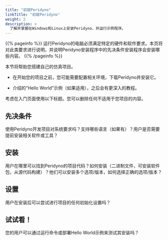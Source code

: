 ```yaml
---
title: "初窥Peridyno"
linkTitle: "初窥Peridyno"
weight: 2
description: >
  了解并掌握在Windows和Linux上安装Peridyno，并运行示例程序。
---
```


{{% pageinfo %}}
运行Peridyno的电脑必须满足特定的硬件和软件要求。本页将对此类要求进行说明，并说明Peridyno安装程序中的先决条件安装程序会安装哪些内容。
{{% /pageinfo %}}

本节将帮助您搭建自己的仿真项目。

* 在开始您的项目之前，您可能需要配置相关环境，下载Peridyno并安装它。

* 介绍的“Hello World”示例（如果适用），之后会有更深入的教程。

考虑在入门页面使用以下标题。您可以删除任何不适用于您项目的内容。

## 先决条件

使用Peridyno开发项目对系统要求吗？支持哪些语言（如果有）？用户是否需要提前安装相关软件或工具？


## 安装

用户在哪里可以找到Peridyno的项目代码？如何安装（二进制文件，可安装软件包，从源代码构建）？他们可以安装多个选项/版本，如何选择正确的选项/版本？

## 设置

用户在安装后可以尝试进行项目的任何初始化设置吗？

## 试试看！

您的用户可以通过运行命令或部署Hello World示例来测试其安装吗？

